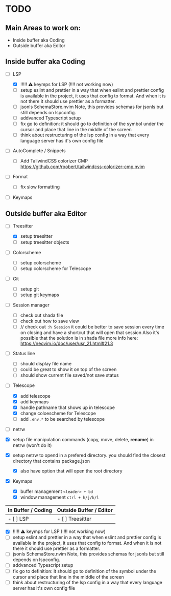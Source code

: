 # TODO

## Main Areas to work on:

- Inside buffer aka Coding
- Outside buffer aka Editor

## Inside buffer aka Coding

- [ ] LSP

  - [x] !!!!! :warning: keymps for LSP (!!!! not working now)
  - [ ] setup eslint and prettier in a way that when eslint and prettier config is available in the project, it uses that config to format. And when it is not there it should use prettier as a formatter.
  - [ ] jsonls SchemaStore.nvim Note, this provides schemas for jsonls but still depends on lspconfig.
  - [ ] addvanced Typescript setup
  - [ ] fix go to definition: it should go to definition of the symbol under the cursor and place that line in the middle of the screen
  - [ ] think about restructuring of the lsp config in a way that every language server has it's own config file

- [ ] AutoComplete / Snippets

  - [ ] Add TailwindCSS colorizer CMP https://github.com/roobert/tailwindcss-colorizer-cmp.nvim

- [ ] Format

  - [ ] fix slow formatting

- [ ] Keymaps

## Outside buffer aka Editor

- [ ] Treesitter

  - [x] setup treesitter
  - [ ] setup treesitter objects

- [ ] Colorscheme

  - [ ] setup colorscheme
  - [ ] setup colorscheme for Telescope

- [ ] Git

  - [ ] setup git
  - [ ] setup git keymaps

- [ ] Session manager

  - [ ] check out shada file
  - [ ] check out how to save view
  - [ ] // check out `:h Session`
        it could be better to save session every time on closing and have a shortcut that will open that session
        Also it's possible that the solution is in shada file
        more info here: https://neovim.io/doc/user/usr_21.html#21.3

- [ ] Status line

  - [ ] should display file name
  - [ ] could be great to show it on top of the screen
  - [ ] should show current file saved/not save status

- [ ] Telescope

  - [x] add telescope
  - [x] add keymaps
  - [x] handle pathname that shows up in telescope
  - [x] change coloescheme for Telescope
  - [ ] add `.env.*` to be searched by telescope

- [ ] netrw
- [x] setup file manipulation commands (copy, move, delete, **rename**) in netrw (won't do it)
- [x] setup netrw to opend in a prefered directory. you should find the closest directory that contains package.json

  - [x] also have option that will open the root directory

- [x] Keymaps
  - [x] buffer management `<leader> + bd`
  - [x] window management `ctrl + h/j/k/l`

| In Buffer / Coding | Outside Buffer / Editor |
| ------------------ | ----------------------- |
| - [ ] LSP          | - [ ] Treesitter        |

- [x] !!!!! :warning: keymps for LSP (!!!! not working now)
- [ ] setup eslint and prettier in a way that when eslint and prettier config is available in the project, it uses that config to format. And when it is not there it should use prettier as a formatter.
- [ ] jsonls SchemaStore.nvim Note, this provides schemas for jsonls but still depends on lspconfig.
- [ ] addvanced Typescript setup
- [ ] fix go to definition: it should go to definition of the symbol under the cursor and place that line in the middle of the screen
- [ ] think about restructuring of the lsp config in a way that every language server has it's own config file
